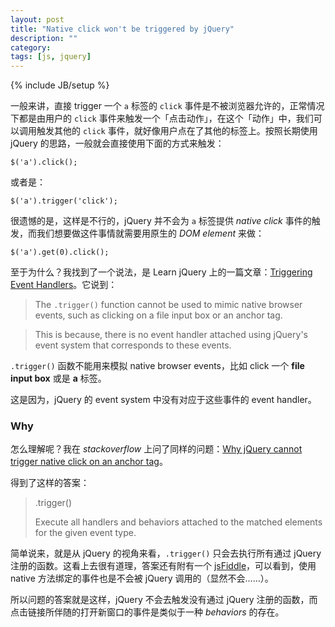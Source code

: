 ```yaml
---
layout: post
title: "Native click won't be triggered by jQuery"
description: ""
category: 
tags: [js, jquery]
---
```

{% include JB/setup %}

一般来讲，直接 trigger 一个 `a` 标签的 `click` 事件是不被浏览器允许的，正常情况下都是由用户的 `click` 事件来触发一个「点击动作」，在这个「动作」中，我们可以调用触发其他的 `click` 事件，就好像用户点在了其他的标签上。按照长期使用 jQuery 的思路，一般就会直接使用下面的方式来触发：

    $('a').click();

或者是：    

    $('a').trigger('click');

很遗憾的是，这样是不行的，jQuery 并不会为 `a` 标签提供 *native click* 事件的触发，而我们想要做这件事情就需要用原生的 *DOM element* 来做：

    $('a').get(0).click();
    
至于为什么？我找到了一个说法，是 Learn jQuery 上的一篇文章：[Triggering Event Handlers](http://learn.jquery.com/events/triggering-event-handlers/)。它说到：

> The `.trigger()` function cannot be used to mimic native browser events, such as clicking on a file input box or an anchor tag.

> This is because, there is no event handler attached using jQuery's event system that corresponds to these events.

`.trigger()` 函数不能用来模拟 native browser events，比如 click 一个 **file input box** 或是 **a** 标签。

这是因为，jQuery 的 event system 中没有对应于这些事件的 event handler。

### Why

怎么理解呢？我在 *stackoverflow* 上问了同样的问题：[Why jQuery cannot trigger native click on an anchor tag](http://stackoverflow.com/questions/20782534/why-jquery-cannot-trigger-native-click-on-an-anchor-tag)。

得到了这样的答案：

> .trigger()
> 
> Execute all handlers and behaviors attached to the matched elements for the given event type.

简单说来，就是从 jQuery 的视角来看，`.trigger()` 只会去执行所有通过 jQuery 注册的函数。这看上去很有道理，答案还有附有一个 [jsFiddle](http://jsfiddle.net/f9vkd/14/)，可以看到，使用 native 方法绑定的事件也是不会被 jQuery 调用的（显然不会……）。

所以问题的答案就是这样，jQuery 不会去触发没有通过 jQuery 注册的函数，而点击链接所伴随的打开新窗口的事件是类似于一种 *behaviors* 的存在。